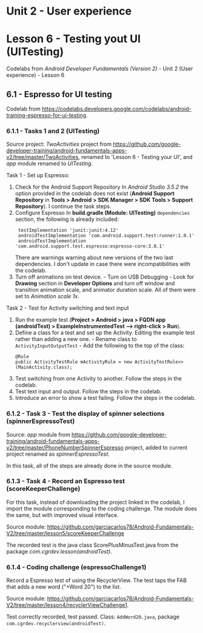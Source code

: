 # Unit 2 - User experience

# Lesson 6 - Testing yout UI (UITesting)

Codelabs from *Android Developer Fundamentals (Version 2)* - Unit 2 (User experience) - Lesson 6

## 6.1 - Espresso for UI testing

Codelab from https://codelabs.developers.google.com/codelabs/android-training-espresso-for-ui-testing.

### 6.1.1 - Tasks 1 and 2 (UITesting)

Source project: *TwoActivities* project from https://github.com/google-developer-training/android-fundamentals-apps-v2/tree/master/TwoActivities, renamed to 'Lesson 6 - Testing your UI', and *app* module renamed to *UITesting*.

Task 1 - Set up Espresso:
  1. Check for the Android Support Repository
    In *Android Studio 3.5.2* the option provided in the codelab does not exist (**Android Support Repository** in **Tools > Android > SDK Manager > SDK Tools > Support Repository**).
    I continue the task steps.
  2. Configure Espresso
    In **build.gradle (Module: UITesting)** `dependencies` section, the following is already included:
      ```
       testImplementation 'junit:junit:4.12'
       androidTestImplementation 'com.android.support.test:runner:1.0.1'
       androidTestImplementation 'com.android.support.test.espresso:espresso-core:3.0.1'
       ```
     There are warnings warning about new versions of the two last dependencies. I don't update in case there were incompatibilities with the codelab.
   3. Turn off animations on test device.
     - Turn on USB Debugging
     - Look for **Drawing** section in **Developer Options** and turn off window and transition animation scale, and animator duration scale.
       All of them were set to *Animation scale 1x*.
       
Task 2 - Test for Activity switching and text input
  1. Run the example test (**Project > Android > java > FQDN app (androidTest) > ExampleInstrumentedTest --> right-click > Run**).
  2. Define a class for a test and set up the Activity. Editing the example test rather than adding a new one.
    - Rename class to `ActivityInputOutputTest`
    - Add the following to the top of the class:
      ```
      @Rule
      public ActivityTestRule mActivityRule = new ActivityTestRule<>(MainActivity.class);
      ```
   3. Test switching from one Activity to another. Follow the steps in the codelab.
   4. Test text input and output. Follow the steps in the codelab.
   5. Introduce an error to show a test failing. Follow the steps in the codelab.
   
### 6.1.2 - Task 3 - Test the display of spinner selections (spinnerEspressoTest)

Source: *app* module from https://github.com/google-developer-training/android-fundamentals-apps-v2/tree/master/PhoneNumberSpinnerEspresso project, added to current project renamed as *spinnerEspressoTest*.
   
In this task, all of the steps are already done in the source module.

### 6.1.3 - Task 4 - Record an Espresso test (scoreKeeperChallenge)

For this task, instead of downloading the project linked in the codelab, I import the module corresponding to the coding challenge. The module does the same, but with improved visual interface.

Source module: https://github.com/garciacarlos78/Android-Fundamentals-V2/tree/master/lesson5/scoreKeeperChallenge

The recorded test is the java class ScorePlusMinusTest.java from the package *com.cgrdev.lesson(androidTest)*.

### 6.1.4 - Coding challenge (espressoChallenge1)

Record a Espresso test of using the RecyclerView. The test taps the FAB that adds a new word ("+Word 20") to the list.

Source module: https://github.com/garciacarlos78/Android-Fundamentals-V2/tree/master/lesson4/recyclerViewChallenge1.

Test correctly recorded, test passed.
Class: `AddWord20.java`, package `com.cgrdev.recyclerview(androidTest)`.